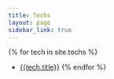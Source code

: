 ```yaml
---
title: Techs
layout: page
sidebar_link: true
---
```


{% for tech in site.techs %}
* [{{tech.title}}]({{tech.url}})
{% endfor %}